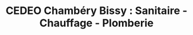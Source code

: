 ---
title: "CEDEO Chambéry Bissy : Sanitaire - Chauffage - Plomberie"
url: /chambery/cedeo-chambery-bissy-sanitaire-chauffage-plomberie/
shop: Badezimmer
---